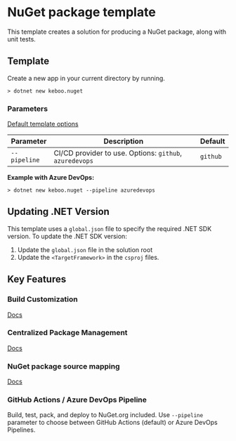 # NuGet package template
This template creates a solution for producing a NuGet package, along with unit tests.


## Template
Create a new app in your current directory by running.

```cli
> dotnet new keboo.nuget
```

### Parameters
[Default template options](https://learn.microsoft.com/dotnet/core/tools/dotnet-new#options)

| Parameter | Description | Default |
|-----------|-------------|---------|
| `--pipeline` | CI/CD provider to use. Options: `github`, `azuredevops` | `github` |

**Example with Azure DevOps:**
```cli
> dotnet new keboo.nuget --pipeline azuredevops
```

## Updating .NET Version

This template uses a `global.json` file to specify the required .NET SDK version. To update the .NET SDK version:

1. Update the `global.json` file in the solution root
2. Update the `<TargetFramework>` in the `csproj` files.

## Key Features

### Build Customization
[Docs](https://learn.microsoft.com/visualstudio/msbuild/customize-by-directory?view=vs-2022&WT.mc_id=DT-MVP-5003472)

### Centralized Package Management
[Docs](https://learn.microsoft.com/nuget/consume-packages/Central-Package-Management?WT.mc_id=DT-MVP-5003472)

### NuGet package source mapping
[Docs](https://learn.microsoft.com/nuget/consume-packages/package-source-mapping?WT.mc_id=DT-MVP-5003472)

### GitHub Actions / Azure DevOps Pipeline
Build, test, pack, and deploy to NuGet.org included. Use `--pipeline` parameter to choose between GitHub Actions (default) or Azure DevOps Pipelines.